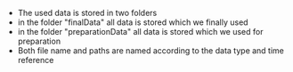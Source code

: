 - The used data is stored in two folders 
- in the folder "finalData" all data is stored which we finally used 
- in the folder "preparationData" all data is stored which we used for preparation 
- Both file name and paths are named according to the data type and time reference 